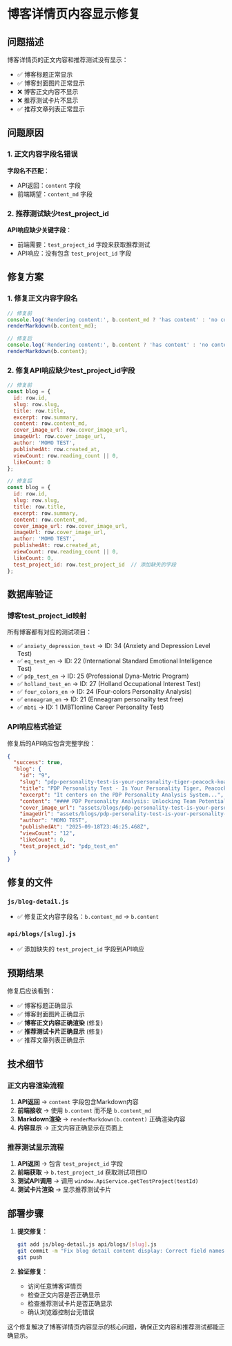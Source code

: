 # 博客详情页内容显示修复

## 问题描述
博客详情页的正文内容和推荐测试没有显示：
- ✅ 博客标题正常显示
- ✅ 博客封面图片正常显示  
- ❌ 博客正文内容不显示
- ❌ 推荐测试卡片不显示
- ✅ 推荐文章列表正常显示

## 问题原因

### 1. 正文内容字段名错误
**字段名不匹配**：
- API返回：`content` 字段
- 前端期望：`content_md` 字段

### 2. 推荐测试缺少test_project_id
**API响应缺少关键字段**：
- 前端需要：`test_project_id` 字段来获取推荐测试
- API响应：没有包含 `test_project_id` 字段

## 修复方案

### 1. 修复正文内容字段名
```javascript
// 修复前
console.log('Rendering content:', b.content_md ? 'has content' : 'no content');
renderMarkdown(b.content_md);

// 修复后
console.log('Rendering content:', b.content ? 'has content' : 'no content');
renderMarkdown(b.content);
```

### 2. 修复API响应缺少test_project_id字段
```javascript
// 修复前
const blog = {
  id: row.id,
  slug: row.slug,
  title: row.title,
  excerpt: row.summary,
  content: row.content_md,
  cover_image_url: row.cover_image_url,
  imageUrl: row.cover_image_url,
  author: 'MOMO TEST',
  publishedAt: row.created_at,
  viewCount: row.reading_count || 0,
  likeCount: 0
};

// 修复后
const blog = {
  id: row.id,
  slug: row.slug,
  title: row.title,
  excerpt: row.summary,
  content: row.content_md,
  cover_image_url: row.cover_image_url,
  imageUrl: row.cover_image_url,
  author: 'MOMO TEST',
  publishedAt: row.created_at,
  viewCount: row.reading_count || 0,
  likeCount: 0,
  test_project_id: row.test_project_id  // 添加缺失的字段
};
```

## 数据库验证

### 博客test_project_id映射
所有博客都有对应的测试项目：
- ✅ `anxiety_depression_test` → ID: 34 (Anxiety and Depression Level Test)
- ✅ `eq_test_en` → ID: 22 (International Standard Emotional Intelligence Test)
- ✅ `pdp_test_en` → ID: 25 (Professional Dyna-Metric Program)
- ✅ `holland_test_en` → ID: 27 (Holland Occupational Interest Test)
- ✅ `four_colors_en` → ID: 24 (Four-colors Personality Analysis)
- ✅ `enneagram_en` → ID: 21 (Enneagram personality test free)
- ✅ `mbti` → ID: 1 (MBTIonline Career Personality Test)

### API响应格式验证
修复后的API响应包含完整字段：
```json
{
  "success": true,
  "blog": {
    "id": "9",
    "slug": "pdp-personality-test-is-your-personality-tiger-peacock-koala-owl-or-chameleon-type",
    "title": "PDP Personality Test - Is Your Personality Tiger, Peacock, Koala, Owl, or Chameleon Type",
    "excerpt": "It centers on the PDP Personality Analysis System...",
    "content": "#### PDP Personality Analysis: Unlocking Team Potential...",
    "cover_image_url": "assets/blogs/pdp-personality-test-is-your-personality-tiger-peacock-koala-owl-or-chameleon-type.jpg",
    "imageUrl": "assets/blogs/pdp-personality-test-is-your-personality-tiger-peacock-koala-owl-or-chameleon-type.jpg",
    "author": "MOMO TEST",
    "publishedAt": "2025-09-18T23:46:25.468Z",
    "viewCount": "12",
    "likeCount": 0,
    "test_project_id": "pdp_test_en"
  }
}
```

## 修复的文件

### `js/blog-detail.js`
- ✅ 修复正文内容字段名：`b.content_md` → `b.content`

### `api/blogs/[slug].js`
- ✅ 添加缺失的 `test_project_id` 字段到API响应

## 预期结果

修复后应该看到：
- ✅ 博客标题正确显示
- ✅ 博客封面图片正确显示
- ✅ **博客正文内容正确渲染** (修复)
- ✅ **推荐测试卡片正确显示** (修复)
- ✅ 推荐文章列表正确显示

## 技术细节

### 正文内容渲染流程
1. **API返回** → `content` 字段包含Markdown内容
2. **前端接收** → 使用 `b.content` 而不是 `b.content_md`
3. **Markdown渲染** → `renderMarkdown(b.content)` 正确渲染内容
4. **内容显示** → 正文内容正确显示在页面上

### 推荐测试显示流程
1. **API返回** → 包含 `test_project_id` 字段
2. **前端获取** → `b.test_project_id` 获取测试项目ID
3. **测试API调用** → 调用 `window.ApiService.getTestProject(testId)`
4. **测试卡片渲染** → 显示推荐测试卡片

## 部署步骤

1. **提交修复**：
   ```bash
   git add js/blog-detail.js api/blogs/[slug].js
   git commit -m "Fix blog detail content display: Correct field names and add missing test_project_id"
   git push
   ```

2. **验证修复**：
   - 访问任意博客详情页
   - 检查正文内容是否正确显示
   - 检查推荐测试卡片是否正确显示
   - 确认浏览器控制台无错误

这个修复解决了博客详情页内容显示的核心问题，确保正文内容和推荐测试都能正确显示。
